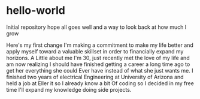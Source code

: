 # hello-world
Initial repository hope all goes well and a way to look back at how much I grow 

Here's my first change I'm making a commitment to make my life better and apply
 myself toward a valuable skillset in order to financially expand my horizons. A 
Little about me I'm 30, just recently met the love of my life and am now realizing 
I should have finished getting a career a long time ago to get her everything she could
Ever have instead of what she just wants me. I finished two years of electrical
Engineering at University of Arizona and held a job at Eller it so I already know a bit 
Of coding so I decided in my free time I'll expand my knowledge doing side projects.
